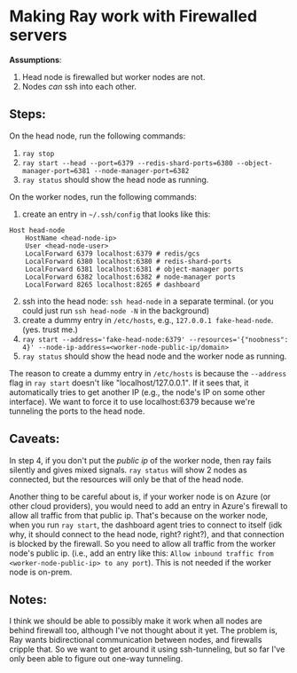 # Making Ray work with Firewalled servers

**Assumptions**:
1. Head node is firewalled but worker nodes are not.
2. Nodes _can_ ssh into each other.

## Steps:

On the head node, run the following commands:
1. `ray stop`
2. `ray start --head --port=6379 --redis-shard-ports=6380 --object-manager-port=6381 --node-manager-port=6382`
3. `ray status` should show the head node as running.

On the worker nodes, run the following commands:
1. create an entry in `~/.ssh/config` that looks like this:
```
Host head-node
    HostName <head-node-ip>
    User <head-node-user>
    LocalForward 6379 localhost:6379 # redis/gcs
    LocalForward 6380 localhost:6380 # redis-shard-ports
    LocalForward 6381 localhost:6381 # object-manager ports
    LocalForward 6382 localhost:6382 # node-manager ports
    LocalForward 8265 localhost:8265 # dashboard
```

2. ssh into the head node: `ssh head-node` in a separate terminal. (or you could just run `ssh head-node -N` in the background)
3. create a dummy entry in `/etc/hosts`, e.g., `127.0.0.1 fake-head-node`. (yes. trust me.)
4. `ray start --address='fake-head-node:6379' --resources='{"noobness": 4}' --node-ip-address=<worker-node-public-ip/domain>`
5. `ray status` should show the head node and the worker node as running.

The reason to create a dummy entry in `/etc/hosts` is because the `--address` flag in `ray start` doesn't like "localhost/127.0.0.1". If it sees that, it automatically tries to get another IP (e.g., the node's IP on some other interface). We want to force it to use localhost:6379 because we're tunneling the ports to the head node.

## Caveats:

In step 4, if you don't put the *public ip* of the worker node, then ray fails silently and gives mixed signals. `ray status` will show 2 nodes as connected, but the resources will only be that of the head node.

Another thing to be careful about is, if your worker node is on Azure (or other cloud providers), you would need to add an entry in Azure's firewall to allow all traffic from that public ip. That's because on the worker node, when you run `ray start`, the dashboard agent tries to connect to itself (idk why, it should connect to the head node, right? right?), and that connection is blocked by the firewall. So you need to allow all traffic from the worker node's public ip. (i.e., add an entry like this: `Allow inbound traffic from <worker-node-public-ip> to any port`). This is not needed if the worker node is on-prem.

## Notes:

I think we should be able to possibly make it work when all nodes are behind firewall too, although I've not thought about it yet. The problem is, Ray wants bidirectional communication between nodes, and firewalls cripple that. So we want to get around it using ssh-tunneling, but so far I've only been able to figure out one-way tunneling.